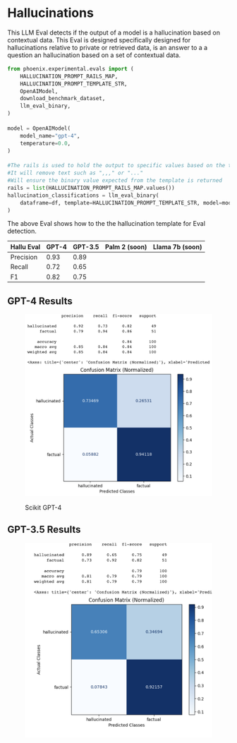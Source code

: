 # Hallucinations

This LLM Eval detects if the output of a model is a hallucination based on contextual data. This Eval is designed specifically designed for hallucinations relative to private or retrieved data, is an answer to a a question an hallucination based on a set of contextual data.

```python
from phoenix.experimental.evals import (
    HALLUCINATION_PROMPT_RAILS_MAP,
    HALLUCINATION_PROMPT_TEMPLATE_STR,
    OpenAIModel,
    download_benchmark_dataset,
    llm_eval_binary,
)

model = OpenAIModel(
    model_name="gpt-4",
    temperature=0.0,
)

#The rails is used to hold the output to specific values based on the template
#It will remove text such as ",,," or "..."
#Will ensure the binary value expected from the template is returned 
rails = list(HALLUCINATION_PROMPT_RAILS_MAP.values())
hallucination_classifications = llm_eval_binary(
    dataframe=df, template=HALLUCINATION_PROMPT_TEMPLATE_STR, model=model, rails=rails
)

```

The above Eval shows how to the the hallucination template for Eval detection.&#x20;

| Hallu Eval | GPT-4 | GPT-3.5 | Palm 2 (soon) | Llama 7b (soon) |
| ---------- | ----- | ------- | ------------- | --------------- |
| Precision  | 0.93  | 0.89    |               |                 |
| Recall     | 0.72  | 0.65    |               |                 |
| F1         | 0.82  | 0.75    |               |                 |

## GPT-4 Results

<figure><img src="../../.gitbook/assets/Screenshot 2023-09-16 at 5.18.04 PM.png" alt=""><figcaption><p>Scikit GPT-4</p></figcaption></figure>

## GPT-3.5 Results

<figure><img src="../../.gitbook/assets/Screenshot 2023-09-16 at 5.18.57 PM.png" alt=""><figcaption></figcaption></figure>

